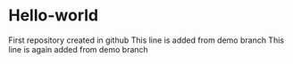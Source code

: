# Hello-world
First repository created in github
This line is added from demo branch
This line is again added from demo branch
